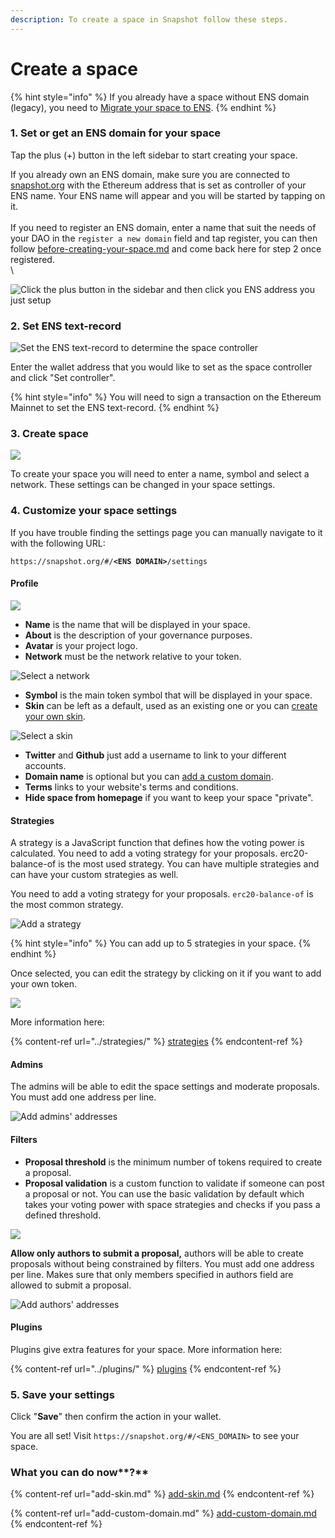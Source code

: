 ```yaml
---
description: To create a space in Snapshot follow these steps.
---
```


# Create a space

{% hint style="info" %}
If you already have a space without ENS domain (legacy), you need to [Migrate your space to ENS](https://docs.snapshot.page/spaces/migrate).
{% endhint %}

### 1. Set or get an ENS domain for your space

Tap the plus (+) button in the left sidebar to start creating your space.

If you already own an ENS domain, make sure you are connected to [snapshot.org](https://snapshot.org/#/setup) with the Ethereum address that is set as controller of your ENS name. Your ENS name will appear and you will be started by tapping on it.\
\
If you need to register an ENS domain, enter a name that suit the needs of your DAO in the `register a new domain` field and tap register, you can then follow [before-creating-your-space.md](before-creating-your-space.md "mention") and come back here for step 2 once registered.\
\


![Click the plus button in the sidebar and then click you ENS address you just setup](<../.gitbook/assets/image (1) (2).png>)

### 2. Set ENS text-record

![Set the ENS text-record to determine the space controller](<../.gitbook/assets/image (7) (1).png>)

Enter the wallet address that you would like to set as the space controller and click "Set controller".&#x20;

{% hint style="info" %}
You will need to sign a transaction on the Ethereum Mainnet to set the ENS text-record.
{% endhint %}

### 3. Create space

![](<../.gitbook/assets/image (6).png>)

To create your space you will need to enter a name, symbol and select a network. These settings can be changed in your space settings.

### **4. Customize your space settings**

If you have trouble finding the settings page you can manually navigate to it with the following URL:&#x20;

`https://snapshot.org/#/`**`<ENS DOMAIN>`**`/settings`

#### Profile

![](../.gitbook/assets/profile-settings.png)

* **Name** is the name that will be displayed in your space.
* **About** is the description of your governance purposes.
* **Avatar** is your project logo.
* **Network** must be the network relative to your token.

![Select a network](../.gitbook/assets/select-a-network.png)

* **Symbol** is the main token symbol that will be displayed in your space.
* **Skin** can be left as a default, used as an existing one or you can [create your own skin](add-skin.md).

![Select a skin](../.gitbook/assets/select-a-skin.png)

* **Twitter** and **Github** just add a username to link to your different accounts.
* **Domain name** is optional but you can [add a custom domain](add-custom-domain.md).
* **Terms** links to your website's terms and conditions.
* **Hide space from homepage** if you want to keep your space "private".

#### **Strategies**

A strategy is a JavaScript function that defines how the voting power is calculated. You need to add a voting strategy for your proposals. erc20-balance-of is the most used strategy.  You can have multiple strategies and can have your custom strategies as well.&#x20;

You need to add a voting strategy for your proposals. `erc20-balance-of` is the most common strategy.

![Add a strategy](../.gitbook/assets/add-a-strategy.png)

{% hint style="info" %}
You can add up to 5 strategies in your space.
{% endhint %}

Once selected, you can edit the strategy by clicking on it if you want to add your own token.

![](../.gitbook/assets/edit-a-strategy.png)

More information here:

{% content-ref url="../strategies/" %}
[strategies](../strategies/)
{% endcontent-ref %}

#### Admins

The admins will be able to edit the space settings and moderate proposals. You must add one address per line.

![Add admins' addresses](../.gitbook/assets/add-admins-addresses.png)

#### Filters

* **Proposal threshold** is the minimum number of tokens required to create a proposal.
* **Proposal validation** is a custom function to validate if someone can post a proposal or not. You can use the basic validation by default which takes your voting power with space strategies and checks if you pass a defined threshold.

![](<../.gitbook/assets/Capture d’écran 2022-02-22 à 12.33.34.png>)

**Allow only authors to submit a proposal,** authors will be able to create proposals without being constrained by filters. You must add one address per line. Makes sure that only members specified in authors field are allowed to submit a proposal.&#x20;

![Add authors' addresses](<../.gitbook/assets/Capture d’écran 2022-02-22 à 12.26.04.png>)

####

#### Plugins

Plugins give extra features for your space. More information here:

{% content-ref url="../plugins/" %}
[plugins](../plugins/)
{% endcontent-ref %}

### 5. Save your settings

Click "**Save**" then confirm the action in your wallet.

You are all set! Visit `https://snapshot.org/#/<ENS_DOMAIN>` to see your space.

### What you can do now**?**

{% content-ref url="add-skin.md" %}
[add-skin.md](add-skin.md)
{% endcontent-ref %}

{% content-ref url="add-custom-domain.md" %}
[add-custom-domain.md](add-custom-domain.md)
{% endcontent-ref %}
